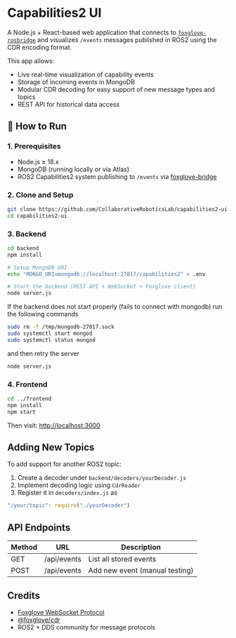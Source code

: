 # Capabilities2 UI

A Node.js + React-based web application that connects to [`foxglove-rosbridge`](https://github.com/foxglove/ros-foxglove-bridge) and visualizes `/events` messages published in ROS2 using the CDR encoding format.

This app allows:
- Live real-time visualization of capability events
- Storage of incoming events in MongoDB
- Modular CDR decoding for easy support of new message types and topics
- REST API for historical data access


## 🚀 How to Run

### 1. Prerequisites

- Node.js ≥ 18.x
- MongoDB (running locally or via Atlas)
- ROS2 Capabilities2 system publishing to `/events` via [foxglove-bridge](https://github.com/foxglove/ros-foxglove-bridge)

### 2. Clone and Setup

```bash
git clone https://github.com/CollaborativeRoboticsLab/capabilities2-ui.git
cd capabilities2-ui
```

### 3. Backend

```bash
cd backend
npm install

# Setup MongoDB URI
echo "MONGO_URI=mongodb://localhost:27017/capabilities2" > .env

# Start the backend (REST API + WebSocket + Foxglove client)
node server.js
```

If the backend does not start properly (fails to connect with mongodb) run the following commands

```sh
sudo rm -f /tmp/mongodb-27017.sock
sudo systemctl start mongod
sudo systemctl status mongod
```

and then retry the server

```sh
node server.js
```


### 4. Frontend

```bash
cd ../frontend
npm install
npm start
```

Then visit: [http://localhost:3000](http://localhost:3000)

## Adding New Topics

To add support for another ROS2 topic:

1. Create a decoder under `backend/decoders/yourDecoder.js`
2. Implement decoding logic using `CdrReader`
3. Register it in `decoders/index.js` as 

```js
"/your/topic": require("./yourDecoder")
```


## API Endpoints

| Method | URL         | Description                    |
| ------ | ----------- | ------------------------------ |
| GET    | /api/events | List all stored events         |
| POST   | /api/events | Add new event (manual testing) |


## Credits

* [Foxglove WebSocket Protocol](https://foxglove.dev/docs/websocket)
* [@foxglove/cdr](https://www.npmjs.com/package/@foxglove/cdr)
* ROS2 + DDS community for message protocols
